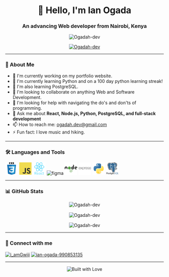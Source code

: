 <h1 align="center">👋 Hello, I'm Ian Ogada</h1>
<h3 align="center">An advancing Web developer from Nairobi, Kenya</h3>

<p align="center">
  <img src="https://komarev.com/ghpvc/?username=Ogadah-dev&label=Profile%20views&color=0e75b6&style=flat" alt="Ogadah-dev" />
</p>

<p align="center">
  <a href="https://github.com/ryo-ma/github-profile-trophy">
    <img src="https://github-profile-trophy.vercel.app/?username=Ogadah-dev" alt="Ogadah-dev" />
  </a>
</p>

---

### 🚀 About Me

- 🔭 I'm currently working on my portfolio website.
- 🌱 I'm currently learning Python and on a 100 day python learning streak!
- 🌱 I'm also learning PostgreSQL.
- 👯 I'm looking to collaborate on anything Web and Software Development.
- 🤝 I'm looking for help with navigating the do's and don'ts of programming.
- 💬 Ask me about **React, Node.js, Python, PostgreSQL, and full-stack development**
- 📫 How to reach me: ogadah.dev@gmail.com
- ⚡ Fun fact: I love music and hiking.

---

### 🛠️ Languages and Tools

<p align="left">
  <img src="https://raw.githubusercontent.com/devicons/devicon/master/icons/css3/css3-original-wordmark.svg" alt="css3" width="40" height="40"/>
  <img src="https://raw.githubusercontent.com/devicons/devicon/master/icons/javascript/javascript-original.svg" alt="javascript" width="40" height="40"/>
  <img src="https://raw.githubusercontent.com/devicons/devicon/master/icons/react/react-original-wordmark.svg" alt="react" width="40" height="40"/>
  <img src="https://www.vectorlogo.zone/logos/figma/figma-icon.svg" alt="figma" width="40" height="40"/>
  <img src="https://raw.githubusercontent.com/devicons/devicon/master/icons/nodejs/nodejs-original-wordmark.svg" alt="nodejs" width="40" height="40"/>
  <img src="https://raw.githubusercontent.com/devicons/devicon/master/icons/express/express-original-wordmark.svg" alt="express" width="40" height="40"/>
  <img src="https://raw.githubusercontent.com/devicons/devicon/master/icons/python/python-original.svg" alt="python" width="40" height="40"/>
  <img src="https://raw.githubusercontent.com/devicons/devicon/master/icons/postgresql/postgresql-original-wordmark.svg" alt="postgresql" width="40" height="40"/>
</p>

---

### 📊 GitHub Stats

<p align="center">
  <img align="center" src="https://github-readme-stats.vercel.app/api/top-langs?username=Ogadah-dev&show_icons=true&locale=en&layout=compact" alt="Ogadah-dev" />
</p>

<p align="center">
  <img align="center" src="https://github-readme-stats.vercel.app/api?username=Ogadah-dev&show_icons=true&locale=en" alt="Ogadah-dev" />
</p>

<p align="center">
  <img align="center" src="https://github-readme-streak-stats.herokuapp.com/?user=Ogadah-dev&" alt="Ogadah-dev" />
</p>

---

### 🔗 Connect with me

<p align="left">
  <a href="https://twitter.com/ogadah_dev" target="blank"><img align="center" src="https://raw.githubusercontent.com/rahuldkjain/github-profile-readme-generator/master/src/images/icons/Social/twitter.svg" alt="i_amGwiji" height="30" width="40" /></a>
  <a href="https://linkedin.com/in/ian-ogada-990853135" target="blank"><img align="center" src="https://raw.githubusercontent.com/rahuldkjain/github-profile-readme-generator/master/src/images/icons/Social/linked-in-alt.svg" alt="ian-ogada-990853135" height="30" width="40" /></a>
</p>

---

<p align="center">
  <img src="https://forthebadge.com/images/badges/built-with-love.svg" alt="Built with Love">
</p>
